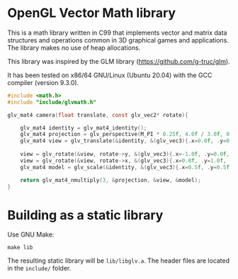# OpenGL Vector Math library

This is a math library written in C99 that implements vector and matrix data structures and operations common in 3D graphical games and applications. The library makes no use of heap allocations.

This library was inspired by the GLM library (https://github.com/g-truc/glm).

It has been tested on x86/64 GNU/Linux (Ubuntu 20.04) with the GCC compiler (version 9.3.0).

```c
#include <math.h>
#include "include/glvmath.h"

glv_mat4 camera(float translate, const glv_vec2* rotate){

	glv_mat4 identity = glv_mat4_identity();
	glv_mat4 projection = glv_perspective(M_PI * 0.25f, 4.0f / 3.0f, 0.1f, 100.0f);
	glv_mat4 view = glv_translate(&identity, &(glv_vec3){.x=0.0f, .y=0.0f, .z=-translate} );
	
	view = glv_rotate(&view, rotate->y, &(glv_vec3){.x=-1.0f, .y=0.0f, .z=0.0f});
	view = glv_rotate(&view, rotate->x, &(glv_vec3){.x=0.0f, .y=1.0f, .z=0.0f});
	glv_mat4 model = glv_scale(&identity, &(glv_vec3){.x=0.5f, .y=0.5f, .z=0.5f});

	return glv_mat4_nmultiply(3, &projection, &view, &model);
}
```

# Building as a static library

Use GNU Make:
```
make lib
```
The resulting static library will be `lib/libglv.a`. The header files are located in the `include/` folder.